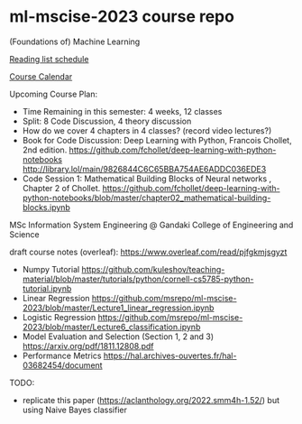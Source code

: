 # ml-mscise-2023 course repo
(Foundations of) Machine Learning

[Reading list schedule](https://docs.google.com/spreadsheets/d/1do9YS3lPw6TGE1KGjmNixm9vsNCbAGLo3KSgsTXpzZ0/edit?usp=sharing)

[Course Calendar](https://calendar.google.com/calendar/embed?height=600&wkst=1&bgcolor=%23ffffff&ctz=Asia%2FKathmandu&src=Mzc0YTE5NmNkYjZjNGRlODk5MDcwMjRjYjM1NGNiNjY1NDMyODljN2JjZDFkM2I1YWZmZTBmMDM2ZWEwZTczNkBncm91cC5jYWxlbmRhci5nb29nbGUuY29t&color=%23E4C441)

Upcoming Course Plan:
 - Time Remaining in this semester: 4 weeks, 12 classes
 - Split: 8 Code Discussion, 4 theory discussion
 - How do we cover 4 chapters in 4 classes? (record video lectures?)
 - Book for Code Discussion: Deep Learning with Python, Francois Chollet, 2nd edition. https://github.com/fchollet/deep-learning-with-python-notebooks http://library.lol/main/9826844C6C65BBA754AE6ADDC036EDE3
 - Code Session 1: Mathematical Building Blocks of Neural networks , Chapter 2 of Chollet. https://github.com/fchollet/deep-learning-with-python-notebooks/blob/master/chapter02_mathematical-building-blocks.ipynb
 
 

MSc Information System Engineering @ Gandaki College of Engineering and Science

draft course notes (overleaf): https://www.overleaf.com/read/pjfgkmjsgyzt

- Numpy Tutorial  https://github.com/kuleshov/teaching-material/blob/master/tutorials/python/cornell-cs5785-python-tutorial.ipynb
- Linear Regression https://github.com/msrepo/ml-mscise-2023/blob/master/Lecture1_linear_regression.ipynb
- Logistic Regression https://github.com/msrepo/ml-mscise-2023/blob/master/Lecture6_classification.ipynb
- Model Evaluation and Selection (Section 1, 2 and 3) https://arxiv.org/pdf/1811.12808.pdf
- Performance Metrics https://hal.archives-ouvertes.fr/hal-03682454/document


TODO:
 - replicate this paper (https://aclanthology.org/2022.smm4h-1.52/) but using Naive Bayes classifier
